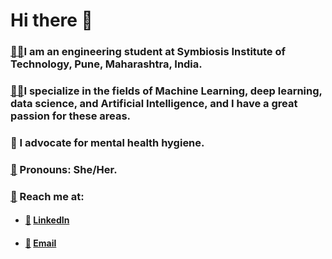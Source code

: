 # Hi there 👋

### [👩‍💻](https://emojipedia.org/woman-technologist/)I am an engineering student at Symbiosis Institute of Technology, Pune, Maharashtra, India. 

### [👩‍💻](https://emojipedia.org/woman-technologist/)I specialize in the fields of Machine Learning, deep learning, data science, and Artificial Intelligence, and I have a great passion for these areas.

### 📢 I advocate for mental health hygiene.

### [🙂](https://emojipedia.org/slightly-smiling-face/) Pronouns: She/Her.

### [📨](https://emojipedia.org/incoming-envelope/) Reach me at:
- ####  [💼](https://emojipedia.org/briefcase/) [LinkedIn](https://www.linkedin.com/in/prachi-lal-645693218/)
- ####  [📧](https://emojipedia.org/e-mail/) [Email](mailto:plalindia01@gmail.com)
